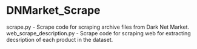 # DNMarket_Scrape

scrape.py - Scrape code for scraping archive files from Dark Net Market. <br/>
web_scrape_description.py - Scrape code for scraping web for extracting decsription of each product in the dataset.
